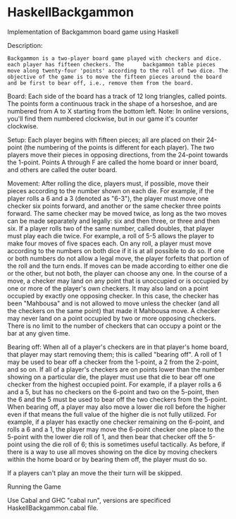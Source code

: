 # HaskellBackgammon

Implementation of Backgammon board game using Haskell

Description:

    Backgammon is a two-player board game played with checkers and dice. each player has fifteen checkers. The 		backgammon table pieces move along twenty-four 'points' according to the roll of two dice. The objective of the game is to move the fifteen pieces around the board and be first to bear off, i.e., remove them from the board.

Board:
	Each side of the board has a track of 12 long triangles, called points. The points form a continuous track in the shape of a horseshoe, and are numbered from A to X starting from the bottom left.
Note: In online versions, you'll find them numbered clockwise, but in our game it's counter clockwise.

Setup:
	Each player begins with fifteen pieces; all are placed on their 24-point (the numbering of the points is different for each player).
The two players move their pieces in opposing directions, from the 24-point towards the 1-point.
Points A through F are called the home board or inner board, and others are called the outer board.

Movement:
	After rolling the dice, players must, if possible, move their pieces according to the number shown on each die. For example, if the player rolls a 6 and a 3 (denoted as "6-3"), the player must move one checker six points forward, and another or the same checker three points forward. The same checker may be moved twice, as long as the two moves can be made separately and legally: six and then three, or three and then six. If a player rolls two of the same number, called doubles, that player must play each die twice. For example, a roll of 5-5 allows the player to make four moves of five spaces each. On any roll, a player must move according to the numbers on both dice if it is at all possible to do so. If one or both numbers do not allow a legal move, the player forfeits that portion of the roll and the turn ends. If moves can be made according to either one die or the other, but not both, the player can choose any one. In the course of a move, a checker may land on any point that is unoccupied or is occupied by one or more of the player's own checkers. It may also land on a point occupied by exactly one opposing checker. In this case, the checker has been "Mahbousa" and is not allowed to move unless the checker (and all the checkers on the same point) that made it Mahbousa move. A checker may never land on a point occupied by two or more opposing checkers. There is no limit to the number of checkers that can occupy a point or the bar at any given time.

Bearing off:
	When all of a player's checkers are in that player's home board, that player may start removing them; this is called "bearing off". A roll of 1 may be used to bear off a checker from the 1-point, a 2 from the 2-point, and so on. If all of a player's checkers are on points lower than the number showing on a particular die, the player must use that die to bear off one checker from the highest occupied point. For example, if a player rolls a 6 and a 5, but has no checkers on the 6-point and two on the 5-point, then the 6 and the 5 must be used to bear off the two checkers from the 5-point. When bearing off, a player may also move a lower die roll before the higher even if that means the full value of the higher die is not fully utilized. For example, if a player has exactly one checker remaining on the 6-point, and rolls a 6 and a 1, the player may move the 6-point checker one place to the 5-point with the lower die roll of 1, and then bear that checker off the 5-point using the die roll of 6; this is sometimes useful tactically. As before, if there is a way to use all moves showing on the dice by moving checkers within the home board or by bearing them off, the player must do so.

If a players can't play an move the their turn will be skipped.

Running the Game

Use Cabal and GHC "cabal run", versions are specificed HaskellBackgammon.cabal file.
